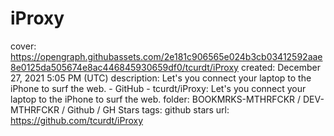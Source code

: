 # iProxy

cover: https://opengraph.githubassets.com/2e181c906565e024b3cb03412592aae8e0125da505674e8ac446845930659df0/tcurdt/iProxy
created: December 27, 2021 5:05 PM (UTC)
description: Let's you connect your laptop to the iPhone to surf the web. - GitHub - tcurdt/iProxy: Let's you connect your laptop to the iPhone to surf the web.
folder: BOOKMRKS-MTHRFCKR / DEV-MTHRFCKR / Github / GH Stars
tags: github stars
url: https://github.com/tcurdt/iProxy